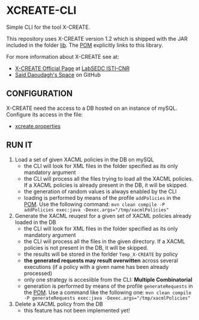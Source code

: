 # XCREATE-CLI
Simple CLI for the tool X-CREATE.

This repository uses X-CREATE version 1.2 which is shipped with the JAR included in the folder [lib](lib).
The [POM](pom.xml) explicitly links to this library.

For more information about X-CREATE see at:
 * [X-CREATE Official Page](http://labsedc.isti.cnr.it/tools/xcreate) at [LabSEDC ISTI-CNR](http://labsedc.isti.cnr.it)
 * [Said Daoudagh's Space](https://github.com/saiddao/X-CREATE) on GitHub

## CONFIGURATION

X-CREATE need the access to a DB hosted on an instance of mySQL. Configure its access in the file:
 * [xcreate.properties](src/main/resources/xcreate.properties)
 
## RUN IT
1. Load a set of given XACML policies in the DB on mySQL
     * the CLI will look for XML files in the folder specified as its only mandatory argument
     * the CLI will process all the files trying to load all the XACML policies. If a XACML policies is already present in the DB, it will be skipped.
     * the generation of random values is always enabled by the CLI
     * loading is performed by means of the profile ``addPolicies`` in the [POM](pom.xml). Use the following command: ``mvn clean compile -P addPolicies exec:java -Dexec.args="/tmp/xacmlPolicies"``
1. Generate the XACML reuqest for a given set of XACML policies already loaded in the DB
     * the CLI will look for XML files in the folder specified as its only mandatory argument
     * the CLI will process all the files in the given directory. If a XACML policies is not present in the DB, it will be skipped.
     * the results will be stored in the forlder ``Temp_X-CREATE`` by policy
     * **the generated requests may result overwitten** across several executions (if a policy with a given name has been already processed)
     * only one strategy is accesiible from the CLI: **Multiple Combinatorial**
     * generation is performed by means of the profile ``generateRequests`` in the [POM](pom.xml). Use a command like the following one: ``mvn clean compile -P generateRequests exec:java -Dexec.args="/tmp/xacmlPolicies"``
1. Delete a XACML policy from the DB
     * this feature has not been implemented yet!
        

